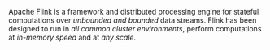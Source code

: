 Apache Flink is a framework and distributed processing engine for stateful computations over _unbounded and bounded_ data streams. Flink has been designed to run in _all common cluster environments_, perform computations at _in-memory speed_ and at _any scale_.